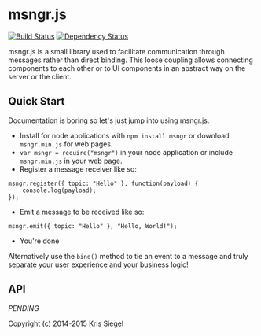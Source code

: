 # msngr.js
[![Build Status](https://travis-ci.org/KrisSiegel/msngr.js.svg)](https://travis-ci.org/KrisSiegel/msngr.js/) [![Dependency Status](https://gemnasium.com/KrisSiegel/msngr.js.svg)](https://gemnasium.com/KrisSiegel/msngr.js)


msngr.js is a small library used to facilitate communication through messages rather than direct binding. This loose coupling allows connecting components to each other or to UI components in an abstract way on the server or the client.

## Quick Start
Documentation is boring so let's just jump into using msngr.js.

* Install for node applications with ```npm install msngr``` or download ```msngr.min.js``` for web pages.
* ```var msngr = require("msngr")``` in your node application or include ```msngr.min.js``` in your web page.
* Register a message receiver like so:
```
msngr.register({ topic: "Hello" }, function(payload) {
    console.log(payload);
});
```
* Emit a message to be received like so:
```
msngr.emit({ topic: "Hello" }, "Hello, World!");
```
* You're done 

Alternatively use the ```bind()``` method to tie an event to a  message and truly separate your user experience and your business logic!

## API
*PENDING*

Copyright (c) 2014-2015 Kris Siegel
